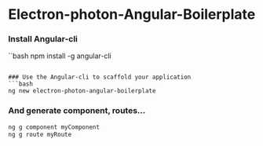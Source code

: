 # Electron-photon-Angular-Boilerplate

### Install Angular-cli
``bash
npm install -g angular-cli
```

### Use the Angular-cli to scaffold your application
```bash
ng new electron-photon-angular-boilerplate
```
### And generate component, routes...
```bash
ng g component myComponent
ng g route myRoute
```


